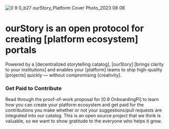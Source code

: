 ![0 9 0_b27 ourStory_Platform Cover Photo_2023 08 08](https://github.com/ourStoryNetwork/.github/assets/8133349/f5a0667f-ee1e-4c17-804b-b50f9bee45ba)
# ourStory is an open protocol for creating [platform ecosystem] portals
Powered by a [decentralized storytelling catalog], [ourStory] [brings clarity to your institutions] and enables your [platform] teams to ship high-quality [projects] quickly — without compromising [creativity].

### Get Paid to Contribute
Read through the proof-of-work proposal for [0.9 OnboardingPi] to learn how you can create your platform ecosystem and get paid for the contributions you make whether or not your suggestions/pull requests are integrated into our catalog. This is an open source project that we think is valuable, so we want to show gratitude to the everyone who helps it grow.

<!-- **Here are some ideas to get you started:**

🙋‍♀️ A short introduction - what is your organization all about?
🌈 Contribution guidelines - how can the community get involved?
👩‍💻 Useful resources - where can the community find your docs? Is there anything else the community should know?
🍿 Fun facts - what does your team eat for breakfast?
🧙 Remember, you can do mighty things with the power of [Markdown](https://docs.github.com/github/writing-on-github/getting-started-with-writing-and-formatting-on-github/basic-writing-and-formatting-syntax)
-->
